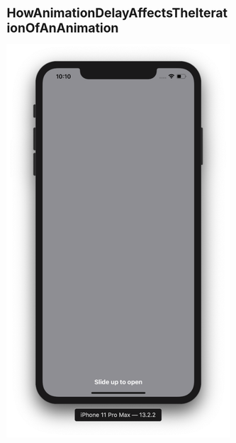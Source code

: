 # HowAnimationDelayAffectsTheIterationOfAnAnimation

![](https://github.com/ram4ik/HowAnimationDelayAffectsTheIterationOfAnAnimation/blob/master/HowAnimationDelayAffectsTheIterationOfAnAnimation/Assets.xcassets/Screenshot%202019-12-02%20at%2022.10.41.imageset/Screenshot%202019-12-02%20at%2022.10.41.png)
